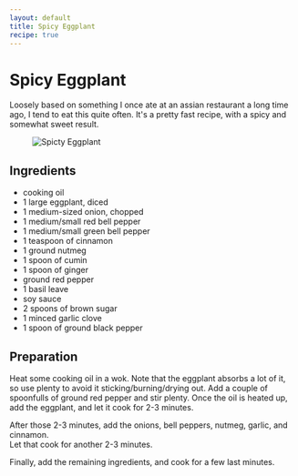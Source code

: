 ```yaml
---
layout: default
title: Spicy Eggplant
recipe: true
---
```


Spicy Eggplant
==============

Loosely based on something I once ate at an assian restaurant a long time ago, I tend to eat this quite often. It's a pretty fast recipe, with a spicy and somewhat sweet result.

<figure>
  <img src="/images/recipes/spicy-eggplant.jpg" alt="Spicty Eggplant">
</figure>

Ingredients
-----------

 * cooking oil
 * 1 large eggplant, diced
 * 1 medium-sized onion, chopped
 * 1 medium/small red bell pepper
 * 1 medium/small green bell pepper
 * 1 teaspoon of cinnamon
 * 1 ground nutmeg
 * 1 spoon of cumin
 * 1 spoon of ginger
 * ground red pepper
 * 1 basil leave
 * soy sauce
 * 2 spoons of brown sugar
 * 1 minced garlic clove
 * 1 spoon of ground black pepper

Preparation
-----------

Heat some cooking oil in a wok. Note that the eggplant absorbs a lot of it, so use plenty to avoid it sticking/burning/drying out. Add a couple of spoonfulls of ground red pepper and stir plenty. Once the oil is heated up, add the eggplant, and let it cook for 2-3 minutes.

After those 2-3 minutes, add the onions, bell peppers, nutmeg, garlic, and cinnamon.  
Let that cook for another 2-3 minutes.

Finally, add the remaining ingredients, and cook for a few last minutes.